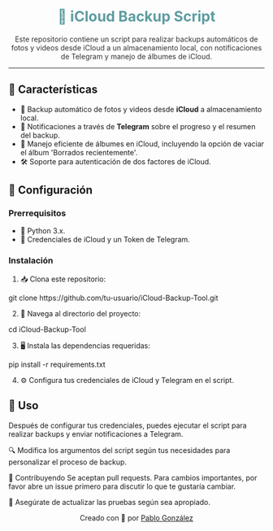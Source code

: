 <p align="center">
  <h1 align="center" style="color: #5e9ca0;">📱 iCloud Backup Script</h1>
</p>

<p align="center" style="color: #333;">
  Este repositorio contiene un script para realizar backups automáticos de fotos y videos desde iCloud a un almacenamiento local, con notificaciones de Telegram y manejo de álbumes de iCloud.
</p>

---

## 🌟 Características

- 🚀 Backup automático de fotos y videos desde **iCloud** a almacenamiento local.
- 📲 Notificaciones a través de **Telegram** sobre el progreso y el resumen del backup.
- 📂 Manejo eficiente de álbumes en iCloud, incluyendo la opción de vaciar el álbum 'Borrados recientemente'.
- 🛠️ Soporte para autenticación de dos factores de iCloud.

## 🔧 Configuración

### Prerrequisitos

- 🐍 Python 3.x.
- 🔐 Credenciales de iCloud y un Token de Telegram.

### Instalación

1. 📥 Clona este repositorio:
<p>   git clone https://github.com/tu-usuario/iCloud-Backup-Tool.git</p>

2. 📂 Navega al directorio del proyecto:
<p>   cd iCloud-Backup-Tool</p>

3. 🖥️ Instala las dependencias requeridas:
<p>   pip install -r requirements.txt</p>

4. ⚙️ Configura tus credenciales de iCloud y Telegram en el script.

## 📖 Uso
Después de configurar tus credenciales, puedes ejecutar el script para realizar backups y enviar notificaciones a Telegram.

🔍 Modifica los argumentos del script según tus necesidades para personalizar el proceso de backup.

🤝 Contribuyendo
Se aceptan pull requests. Para cambios importantes, por favor abre un issue primero para discutir lo que te gustaría cambiar.

🧐 Asegúrate de actualizar las pruebas según sea apropiado.

<p align="center">
  Creado con 💖 por <a href="https://github.com/pablogzalez">Pablo González</a>
</p>
